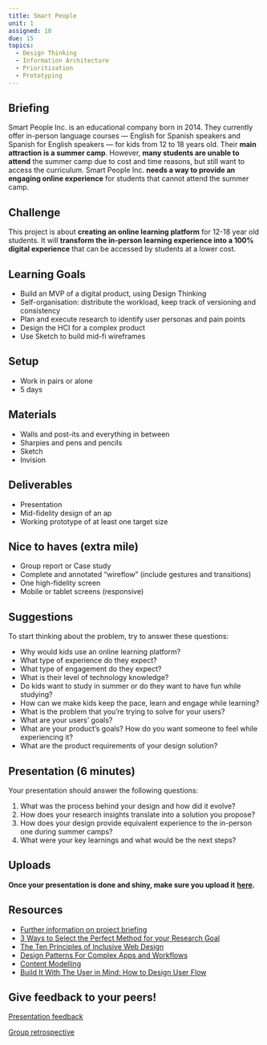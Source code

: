 ```yaml
---
title: Smart People
unit: 1
assigned: 10
due: 15
topics:
  - Design Thinking
  - Information Architecture
  - Prioritization
  - Prototyping
---
```

## Briefing

Smart People Inc. is an educational company born in 2014. They currently offer in-person language courses — English for Spanish speakers and Spanish for English speakers — for kids from 12 to 18 years old. Their **main attraction is a summer camp**. However, **many students are unable to attend** the summer camp due to cost and time reasons, but still want to access the curriculum. Smart People Inc. **needs a way to provide an engaging online experience** for students that cannot attend the summer camp.

## Challenge

This project is about **creating an online learning platform** for 12-18 year old students. It will **transform the in-person learning experience into a 100% digital experience** that can be accessed by students at a lower cost.

## Learning Goals

* Build an MVP of a digital product, using Design Thinking
* Self-organisation: distribute the workload, keep track of versioning and consistency
* Plan and execute research to identify user personas and pain points
* Design the HCI for a complex product
* Use Sketch to build mid-fi wireframes

## Setup

* Work in pairs or alone
* 5 days

## Materials

* Walls and post-its and everything in between
* Sharpies and pens and pencils
* Sketch
* Invision

## Deliverables

* Presentation
* Mid-fidelity design of an ap
* Working prototype of at least one target size

## Nice to haves (extra mile)

* Group report or Case study
* Complete and annotated “wireflow” (include gestures and transitions)
* One high-fidelity screen
* Mobile or tablet screens (responsive)

## Suggestions

To start thinking about the problem, try to answer these questions:

* Why would kids use an online learning platform?
* What type of experience do they expect?
* What type of engagement do they expect?
* What is their level of technology knowledge?
* Do kids want to study in summer or do they want to have fun while studying?
* How can we make kids keep the pace, learn and engage while learning?
* What is the problem that you’re trying to solve for your users?
* What are your users’ goals?
* What are your product’s goals? How do you want someone to feel while experiencing it?
* What are the product requirements of your design solution?

## Presentation (6 minutes)

Your presentation should answer the following questions:

1. What was the process behind your design and how did it evolve?
2. How does your research insights translate into a solution you propose?
3. How does your design provide equivalent experience to the in-person one during summer camps?
4. What were your key learnings and what would be the next steps?

## Uploads

**Once your presentation is done and shiny, make sure you upload it** [**here**](https://drive.google.com/drive/u/2/folders/1GAuXd0EeILC4DQ7QSeoV_7QTc4CWoVWJ)**.**

## **Resources**

* [Further information on project briefing](http://learn.ironhack.com/#/learning_unit/7056)
* [3 Ways to Select the Perfect Method for your Research Goal](https://uxmastery.com/3-ways-to-select-the-perfect-method-for-your-research-goal/)
* [The Ten Principles of Inclusive Web Design](https://principles.design/examples/the-ten-principles-of-inclusive-design)
* [Design Patterns For Complex Apps and Workflows](https://www.nngroup.com/videos/complex-apps-workflows/?utm_source=Alertbox&utm_campaign=d06b4b598b-Intelligent_Assistants_UX_Workshop_2018_07_23&utm_medium=email&utm_term=0_7f29a2b335-d06b4b598b-40353313)
* [Content Modelling](https://alistapart.com/article/content-modelling-a-master-skill/)
* [Build It With The User in Mind: How to Design User Flow](https://conversionxl.com/blog/how-to-design-user-flow/)

## Give feedback to your peers!

[Presentation feedback](https://drive.google.com/drive/u/2/folders/1Gp5bTv3CVJc_ZdQo-cCIUKT1lrO4pZe4)

[Group retrospective](https://drive.google.com/drive/u/2/folders/1zt7u5MYLNAqXHDQ8yPnrd5jlx-YvLRLX)
